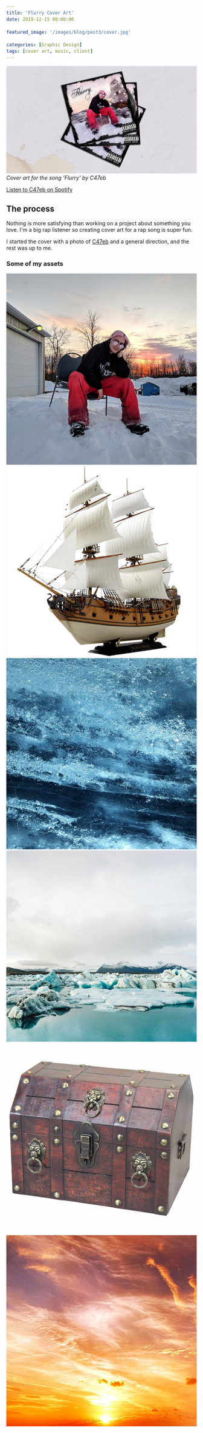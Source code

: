 ```yaml
---
title: 'Flurry Cover Art'
date: 2019-12-15 00:00:00

featured_image: '/images/blog/post3/cover.jpg'

categories: [Graphic Design]
tags: [cover art, music, client]
---
```


![](/images/blog/post3/cover.jpg)
*Cover art for the song 'Flurry' by C47eb*

[Listen to C47eb on Spotify](https://open.spotify.com/artist/7ikcvK3cd6JrXFfyVMwbHV)

## The process
Nothing is more satisfying than working on a project about something you love. I'm a big rap listener so creating cover art for a rap song is super fun.

I started the cover with a photo of  [C47eb](https://open.spotify.com/artist/7ikcvK3cd6JrXFfyVMwbHV)  and a general direction, and the rest was up to me.

### Some of my assets

<div class="gallery" data-columns="3">
	<img src="/images/blog/post3/asset1.jpg">
	<img src="/images/blog/post3/asset2.jpg">
	<img src="/images/blog/post3/asset3.jpg">
	<img src="/images/blog/post3/asset4.jpg">
	<img src="/images/blog/post3/asset5.jpg">
	<img src="/images/blog/post3/asset6.jpg">
</div>